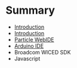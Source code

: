 # Summary

* [Introduction](README.md)
* [Introduction](documentation/Introduction.md)
* [Particle WebIDE](documentation/Particle.md)
* [Arduino IDE](documentation/Arduino.md)
* Broadcom WICED SDK
* Javascript

